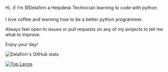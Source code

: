 Hi, ✌️ I’m @Delafinn a Helpdesk Technician learning to code with python

I love coffee and learning how to be a better python programmer. 

Always feel open to issues or pull requests on any of my projects to tell me what to improve.

Enjoy your day!

![Delafinn's GitHub stats](https://github-readme-stats.vercel.app/api?username=Delafinn&show_icons=true&theme=dracula)

[![Top Langs](https://github-readme-stats.vercel.app/api/top-langs/?username=Delafinn&layout=compact&theme=dracula)](https://github.com/Delafinn/github-readme-stats)
<!---
Delafinn/Delafinn is a ✨ special ✨ repository because its `README.md` (this file) appears on your GitHub profile.
You can click the Preview link to take a look at your changes.
--->

